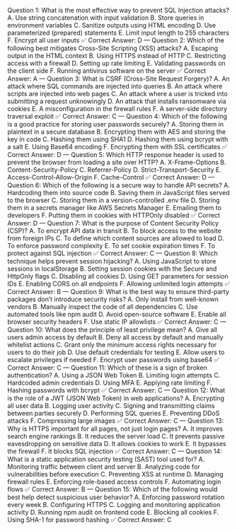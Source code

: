 Question 1: What is the most effective way to prevent SQL Injection attacks?
A. Use string concatenation with input validation
 B. Store queries in environment variables
 C. Sanitize outputs using HTML encoding
 D. Use parameterized (prepared) statements
 E. Limit input length to 255 characters
 F. Encrypt all user inputs
✅ Correct Answer: D
—
Question 2: Which of the following best mitigates Cross-Site Scripting (XSS) attacks?
A. Escaping output in the HTML context
 B. Using HTTPS instead of HTTP
 C. Restricting access with a firewall
 D. Setting up rate limiting
 E. Validating passwords on the client side
 F. Running antivirus software on the server
✅ Correct Answer: A
—
Question 3: What is CSRF (Cross-Site Request Forgery)?
A. An attack where SQL commands are injected into queries
 B. An attack where scripts are injected into web pages
 C. An attack where a user is tricked into submitting a request unknowingly
 D. An attack that installs ransomware via cookies
 E. A misconfiguration in the firewall rules
 F. A server-side directory traversal exploit
✅ Correct Answer: C
—
Question 4: Which of the following is a good practice for storing user passwords securely?
A. Storing them in plaintext in a secure database
 B. Encrypting them with AES and storing the key in code
 C. Hashing them using SHA1
 D. Hashing them using bcrypt with a salt
 E. Using Base64 encoding
 F. Encrypting them with SSL certificates
✅ Correct Answer: D
—
Question 5: Which HTTP response header is used to prevent the browser from loading a site over HTTP?
A. X-Frame-Options
 B. Content-Security-Policy
 C. Referrer-Policy
 D. Strict-Transport-Security
 E. Access-Control-Allow-Origin
 F. Cache-Control
✅ Correct Answer: D
—
Question 6: Which of the following is a secure way to handle API secrets?
A. Hardcoding them into source code
 B. Saving them in JavaScript files served to the browser
 C. Storing them in a version-controlled .env file
 D. Storing them in a secrets manager like AWS Secrets Manager
 E. Emailing them to developers
 F. Putting them in cookies with HTTPOnly disabled
✅ Correct Answer: D
—
Question 7: What is the purpose of Content Security Policy (CSP)?
A. To encrypt API data in transit
 B. To block access to the website from foreign IPs
 C. To define which content sources are allowed to load
 D. To enforce password complexity
 E. To set cookie expiration times
 F. To protect against SQL injection
✅ Correct Answer: C
—
Question 8: Which technique helps prevent session hijacking?
A. Using JavaScript to store sessions in localStorage
 B. Setting session cookies with the Secure and HttpOnly flags
 C. Disabling all cookies
 D. Using GET parameters for session IDs
 E. Enabling CORS on all endpoints
 F. Allowing unlimited login attempts
✅ Correct Answer: B
—
Question 9: What is the best way to ensure third-party packages don’t introduce security risks?
A. Only install from well-known vendors
 B. Manually inspect the code of all dependencies
 C. Use automated tools like npm audit
 D. Avoid open-source software
 E. Enable all browser security headers
 F. Use static IP allowlists
✅ Correct Answer: C
—
Question 10: What does the principle of least privilege mean?
A. Give all users admin access by default
 B. Deny all access by default and manually whitelist actions
 C. Grant only the minimum access rights necessary for users to do their job
 D. Use default credentials for testing
 E. Allow users to escalate privileges if needed
 F. Encrypt user passwords using base64
✅ Correct Answer: C
—
Question 11: Which of these is a sign of broken authentication?
A. Using a JSON Web Token
 B. Limiting login attempts
 C. Hardcoded admin credentials
 D. Using MFA
 E. Applying rate limiting
 F. Hashing passwords with bcrypt
✅ Correct Answer: C
—
Question 12: What is the role of a JWT (JSON Web Token) in web applications?
A. Encrypting all user data
 B. Logging user activity
 C. Signing and transmitting claims between parties securely
 D. Performing SQL queries
 E. Preventing DDoS attacks
 F. Compressing large images
✅ Correct Answer: C
—
Question 13: Why is HTTPS important for all pages, not just login pages?
A. It improves search engine rankings
 B. It reduces the server load
 C. It prevents passive eavesdropping on sensitive data
 D. It allows cookies to work
 E. It bypasses the firewall
 F. It blocks SQL injection
✅ Correct Answer: C
—
Question 14: What is a static application security testing (SAST) tool used for?
A. Monitoring traffic between client and server
 B. Analyzing code for vulnerabilities before execution
 C. Preventing XSS at runtime
 D. Managing firewall rules
 E. Enforcing role-based access controls
 F. Automating login flows
✅ Correct Answer: B
—
Question 15: Which of the following would best help detect suspicious user behavior?
A. Enforcing password rotation every week
 B. Configuring HTTPS
 C. Logging and monitoring application activity
 D. Running npm audit on frontend code
 E. Blocking all cookies
 F. Using SHA-1 for password hashing
✅ Correct Answer: C

